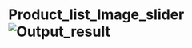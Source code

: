 # Product_list_Image_slider![Output_result](https://user-images.githubusercontent.com/62478025/162684783-6d21d449-3581-4e44-be41-7ca89ddf8771.JPG)

